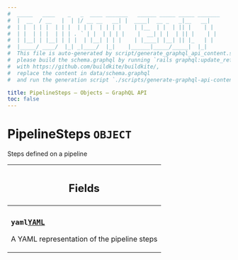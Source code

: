 ```yaml
---
#  _____   ____    _   _  ____ _______   ______ _____ _____ _______
#  |  __  / __   |  | |/ __ __   __| |  ____|  __ _   _|__   __|
#  | |  | | |  | | |  | | |  | | | |    | |__  | |  | || |    | |
#  | |  | | |  | | | . ` | |  | | | |    |  __| | |  | || |    | |
#  | |__| | |__| | | |  | |__| | | |    | |____| |__| || |_   | |
#  |_____/ ____/  |_| _|____/  |_|    |______|_____/_____|  |_|
#  This file is auto-generated by script/generate_graphql_api_content.sh,
#  please build the schema.graphql by running `rails graphql:update_reference_schema`
#  with https://github.com/buildkite/buildkite/,
#  replace the content in data/schema.graphql
#  and run the generation script `./scripts/generate-graphql-api-content.sh`.

title: PipelineSteps – Objects – GraphQL API
toc: false
---
```

<!-- vale off -->
<h1 class="has-pills">
  PipelineSteps
  <span data-algolia-exclude><span class="pill pill--object pill--normal-case pill--large"><code>OBJECT</code></span></span>
</h1>
<!-- vale on -->


Steps defined on a pipeline

<table class="responsive-table responsive-table--single-column-rows">
  <thead>
    <th>
      <h2 data-algolia-exclude>Fields</h2>
    </th>
  </thead>
  <tbody>
    <tr><td><h3 class="is-small has-pills"><code>yaml</code><a href="/docs/apis/graphql/schemas/scalar/yaml" class="pill pill--scalar pill--normal-case pill--medium" title="Go to SCALAR YAML"><code>YAML</code></a></h3><p>A YAML representation of the pipeline steps</p></td></tr>
  </tbody>
</table>
